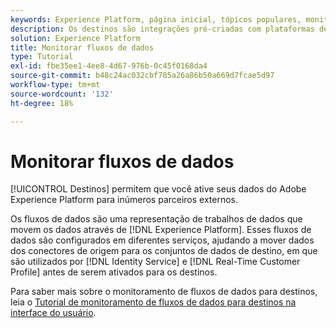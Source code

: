 ```yaml
---
keywords: Experience Platform, página inicial, tópicos populares, monitorar contas, monitorar fluxos de dados, fluxos de dados, destinos
description: Os destinos são integrações pré-criadas com plataformas de destino que permitem a ativação contínua de dados do Adobe Experience Platform. É possível usar destinos para ativar seus dados conhecidos e desconhecidos para campanhas de marketing entre canais, campanhas de email, publicidade direcionada e muitos outros casos de uso.
solution: Experience Platform
title: Monitorar fluxos de dados
type: Tutorial
exl-id: fbe35ee1-4ee8-4d67-976b-0c45f0168da4
source-git-commit: b48c24ac032cbf785a26a86b50a669d7fcae5d97
workflow-type: tm+mt
source-wordcount: '132'
ht-degree: 18%

---
```


# Monitorar fluxos de dados

[!UICONTROL Destinos] permitem que você ative seus dados do Adobe Experience Platform para inúmeros parceiros externos.

Os fluxos de dados são uma representação de trabalhos de dados que movem os dados através de [!DNL Experience Platform]. Esses fluxos de dados são configurados em diferentes serviços, ajudando a mover dados dos conectores de origem para os conjuntos de dados de destino, em que são utilizados por [!DNL Identity Service] e [!DNL Real-Time Customer Profile] antes de serem ativados para os destinos.

Para saber mais sobre o monitoramento de fluxos de dados para destinos, leia o [Tutorial de monitoramento de fluxos de dados para destinos na interface do usuário](../../dataflows/ui/monitor-destinations.md).

